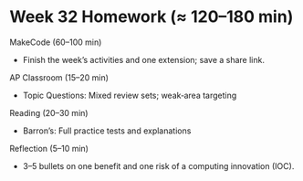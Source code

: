 # Week 32 Homework (≈ 120–180 min)

MakeCode (60–100 min)
- Finish the week’s activities and one extension; save a share link.

AP Classroom (15–20 min)
- Topic Questions: Mixed review sets; weak‑area targeting

Reading (20–30 min)
- Barron’s: Full practice tests and explanations

Reflection (5–10 min)
- 3–5 bullets on one benefit and one risk of a computing innovation (IOC).
